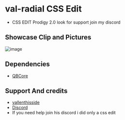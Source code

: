 # val-radial CSS Edit
- CSS EDIT Prodigy 2.0 look 
for support join my discord
## Showcase Clip and Pictures
![image](https://github.com/user-attachments/assets/71cad9be-32d7-4d7a-aaf3-9115e14d90b5)
## Dependencies
- [QBCore](https://github.com/qbcore-framework/qb-core)

## Support And credits
- [vallenthisside](https://github.com/vallenthisside)
- [Discord](https://discord.gg/3c3mcjSBv9)
- If you need help join his discord i did only a css edit 
